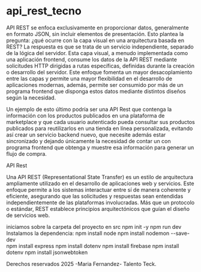 # api_rest_tecno

API REST se enfoca exclusivamente en proporcionar datos, generalmente en formato 
JSON, sin incluir elementos de presentación. Esto plantea la pregunta: ¿qué ocurre con la 
capa visual en una arquitectura basada en REST? La respuesta es que se trata de un 
servicio independiente, separado de la lógica del servidor. Esta capa visual, a menudo 
implementada como una aplicación frontend, consume los datos de la API REST mediante 
solicitudes HTTP dirigidas a rutas específicas, definidas durante la creación o desarrollo del 
servidor. Este enfoque fomenta un mayor desacoplamiento entre las capas y permite una 
mayor flexibilidad en el desarrollo de aplicaciones modernas, además, permite ser 
consumido por más de un programa frontend que disponga estos datos mediante distintos 
diseños según la necesidad. 

Un ejemplo de esto último podría ser una API Rest que contenga la información con los 
productos publicados en una plataforma de marketplace y que cada usuario autenticado 
pueda consultar sus productos publicados para reutilizarlos en una tienda en línea 
personalizada, evitando así crear un servicio backend nuevo, que necesite además estar 
sincronizado y dejando únicamente la necesidad de contar un con programa frontend que 
obtenga y muestre esa información para generar un flujo de compra.

API Rest 
 
Una API REST (Representational State Transfer) es un estilo de arquitectura ampliamente 
utilizado en el desarrollo de aplicaciones web y servicios. Este enfoque permite a los 
sistemas interactuar entre sí de manera coherente y eficiente, asegurando que las 
solicitudes y respuestas sean entendidas independientemente de las plataformas 
involucradas. Más que un protocolo o estándar, REST establece principios arquitectónicos 
que guían el diseño de servicios web. 

iniciamos sobre la carpeta del proyecto en src
npm init -y
npm run dev
Instalamos la dependencia: 
npm install node
npm install nodemon --save-dev  
npm install express
npm install dotenv
npm install firebase
npm install dotenv
npm install jsonwebtoken

Derechos reservados 2025 -Maria Fernandez- Talento Teck.
